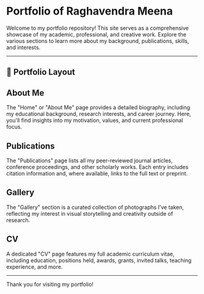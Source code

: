 # Portfolio of Raghavendra Meena

Welcome to my portfolio repository! This site serves as a comprehensive showcase of my academic, professional, and creative work. Explore the various sections to learn more about my background, publications, skills, and interests.

---

## 📄 Portfolio Layout


## About Me

The "Home" or "About Me" page provides a detailed biography, including my educational background, research interests, and career journey. Here, you'll find insights into my motivation, values, and current professional focus.


## Publications

The "Publications" page lists all my peer-reviewed journal articles, conference proceedings, and other scholarly works. Each entry includes citation information and, where available, links to the full text or preprint.


## Gallery

The "Gallery" section is a curated collection of photographs I've taken, reflecting my interest in visual storytelling and creativity outside of research.


## CV

A dedicated "CV" page features my full academic curriculum vitae, including education, positions held, awards, grants, invited talks, teaching experience, and more.

---

Thank you for visiting my portfolio!
